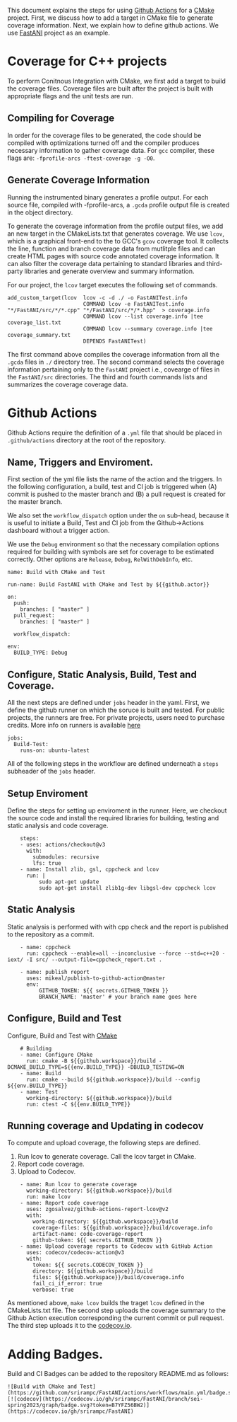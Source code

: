 
This document explains the steps for using [Github Actions](https://docs.github.com/en/actions) for a [CMake](https://cmake.org/) project.
First, we discuss how to add a target in CMake file to generate coverage information. Next, we explain how to define github actions. We use [FastANI](https://github.com/srirampc/FastANI) project as an example. 

# Coverage for C++ projects

To perform Conitnous Integration with CMake, we first add a target to build the coverage files. Coverage files are built after the project is built with appropriate flags and the unit tests are run.

## Compiling for Coverage 

In order for the coverage files to be generated, the code should be compiled with optimizations turned off and the compiler produces necessary information to gather coverage data.
For `gcc` compiler, these flags are: `-fprofile-arcs -ftest-coverage -g -O0`.


## Generate Coverage Information
Running the instrumented binary generates a profile output. For each source file, compiled with -fprofile-arcs, a `.gcda` profile output file is created in the object directory.

To generate the coverage information from the profile output files, we add an new target in the CMakeLists.txt that generates coverage. 
We use `lcov`, which is a graphical front-end to the to GCC's `gcov` coverage tool. It collects the line, function and branch coverage data from mutlitple files and can create HTML pages with source code annotated coverage information. It can also filter the coverage data pertaining to standard libraries and third-party libraries and generate overview and summary information.

For our project, the `lcov` target executes the following set of commands.
```
add_custom_target(lcov  lcov -c -d ./ -o FastANITest.info
                        COMMAND lcov -e FastANITest.info "*/FastANI/src/*/*.cpp" "*/FastANI/src/*/*.hpp"  > coverage.info
                        COMMAND lcov --list coverage.info |tee coverage_list.txt
                        COMMAND lcov --summary coverage.info |tee coverage_summary.txt
                        DEPENDS FastANITest)
```
The first command above compiles the coverage information from all the `.gcda` files in `./` directory tree. The second command selects the coverage information pertaining only to the `FastANI` project i.e., covearge of files in the `FastANI/src` directories. The third and fourth commands lists and summarizes the coverage coverage data.


# Github Actions

Github Actions require the definition of a `.yml` file that should be placed in `.github/actions` directory at the root of the repository.

## Name, Triggers and Enviroment.

First section of the yml file lists the name of the action and the triggers. 
In the following configuration, a build, test and CI job is triggered  when 
(A)  commit is pushed to the master branch and 
(B) a pull request is created for the master branch.

We also set the `workflow_dispatch` option under the `on` sub-head, because it
is useful to initiate a Build, Test and CI job from the Github->Actions dashboard
without a trigger action.

We use the `Debug` environment so that the necessary compilation options
required for building with symbols are set for coverage to be estimated 
correctly.  Other options are `Release`, `Debug`, `RelWithDebInfo`, etc.

```
name: Build with CMake and Test

run-name: Build FastANI with CMake and Test by ${{github.actor}}

on:
  push:
    branches: [ "master" ]
  pull_request:
    branches: [ "master" ]

  workflow_dispatch:

env:
  BUILD_TYPE: Debug
```

## Configure, Static Analysis, Build, Test and Coverage.

All the next steps are defined under `jobs` header in the yaml. First, we define the 
github runner on which the soruce is built and tested. For public projects, the runners
are free. For private projects, users need to purchase credits. More info on runners is
available [here](https://docs.github.com/en/actions/using-github-hosted-runners/about-github-hosted-runners)
```
jobs:
  Build-Test:
    runs-on: ubuntu-latest
```
All of the following  steps in the workflow are defined underneath a `steps` subheader 
of the `jobs` header.

## Setup Enviroment

Define the steps for setting up enviroment in the runner. Here,
we checkout the source code and install the required libraries
for building, testing and static analysis and code coverage.
```
    steps:
    - uses: actions/checkout@v3
      with:
        submodules: recursive
        lfs: true
    - name: Install zlib, gsl, cppcheck and lcov
      run: |
          sudo apt-get update
          sudo apt-get install zlib1g-dev libgsl-dev cppcheck lcov
```

## Static Analysis

Static analysis is performed with with cpp check and the report is published 
to the repository as a commit.

```
    - name: cppcheck
      run: cppcheck --enable=all --inconclusive --force --std=c++20 -iext/ -I src/ --output-file=cppcheck_report.txt . 
          
    - name: publish report    
      uses: mikeal/publish-to-github-action@master
      env:
          GITHUB_TOKEN: ${{ secrets.GITHUB_TOKEN }}
          BRANCH_NAME: 'master' # your branch name goes here
```

## Configure, Build and Test
  Configure, Build and Test with [CMake](https://cmake.org/cmake/help/latest/variable/CMAKE_BUILD_TYPE.html?highlight=cmake_build_type)
```
    # Building
    - name: Configure CMake
      run: cmake -B ${{github.workspace}}/build -DCMAKE_BUILD_TYPE=${{env.BUILD_TYPE}} -DBUILD_TESTING=ON
    - name: Build
      run: cmake --build ${{github.workspace}}/build --config ${{env.BUILD_TYPE}}
    - name: Test
      working-directory: ${{github.workspace}}/build
      run: ctest -C ${{env.BUILD_TYPE}}
```
## Running coverage and Updating in codecov

To compute and upload coverage, the following steps are defined.
 1. Run lcov to generate coverage. Call the lcov target in CMake.
 2. Report code coverage.
 3. Upload to Codecov.

```
    - name: Run lcov to generate coverage
      working-directory: ${{github.workspace}}/build
      run: make lcov
    - name: Report code coverage
      uses: zgosalvez/github-actions-report-lcov@v2
      with:
        working-directory: ${{github.workspace}}/build
        coverage-files: ${{github.workspace}}/build/coverage.info
        artifact-name: code-coverage-report
        github-token: ${{ secrets.GITHUB_TOKEN }}
    - name: Upload coverage reports to Codecov with GitHub Action
      uses: codecov/codecov-action@v3
      with:
        token: ${{ secrets.CODECOV_TOKEN }}
        directory: ${{github.workspace}}/build
        files: ${{github.workspace}}/build/coverage.info
        fail_ci_if_error: true
        verbose: true
```

As mentioned above, `make lcov` builds the traget `lcov` defined in 
the CMakeLists.txt file. 
The second step uploads the coverage summary to the Github Action execution corresponding the 
current commit or pull request. The third step uploads it to the [codecov.io](www.codecov.io).

# Adding Badges.

Build and CI Badges can be added to the repository README.md as follows:

```
![Build with CMake and Test](https://github.com/srirampc/FastANI/actions/workflows/main.yml/badge.svg)
[![codecov](https://codecov.io/gh/srirampc/FastANI/branch/sei-spring2023/graph/badge.svg?token=B7YFZ56BW2)](https://codecov.io/gh/srirampc/FastANI)
```

